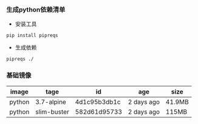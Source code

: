 ### 生成python依赖清单

- 安装工具

```shell
pip install pipreqs
```

- 生成依赖

```shell
pipreqs ./
```

### 基础镜像

image|tage|id|age|size
----|----|----|----|----
python|3.7-alpine|4d1c95b3db1c|2 days ago|41.9MB
python|slim-buster|582d61d95733|2 days ago|115MB
